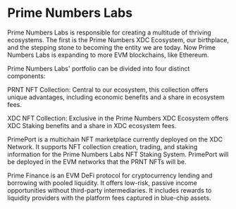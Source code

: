
# Prime Numbers Labs
Prime Numbers Labs is responsible for creating a multitude of thriving ecosystems. The first is the Prime Numbers XDC Ecosystem, our birthplace, and the stepping stone to becoming the entity we are today. Now Prime Numbers Labs is expanding to more EVM blockchains, like Ethereum.

Prime Numbers Labs' portfolio can be divided into four distinct components:

PRNT NFT Collection: Central to our ecosystem, this collection offers unique advantages, including economic benefits and a share in ecosystem fees.

XDC NFT Collection: Exclusive in the Prime Numbers XDC Ecosystem offers XDC Staking benefits and a share in XDC ecosystem fees.

PrimePort is a multichain NFT marketplace currently deployed on the XDC Network. It supports NFT collection creation, trading, and staking information for the Prime Numbers Labs NFT Staking System. PrimePort will be deployed in the EVM networks that the PRNT NFTs will be.

Prime Finance is an EVM DeFi protocol for cryptocurrency lending and borrowing with pooled liquidity. It offers low-risk, passive income opportunities without third-party intermediaries. It includes rewards to liquidity providers with the platform fees captured in blue-chip assets.
